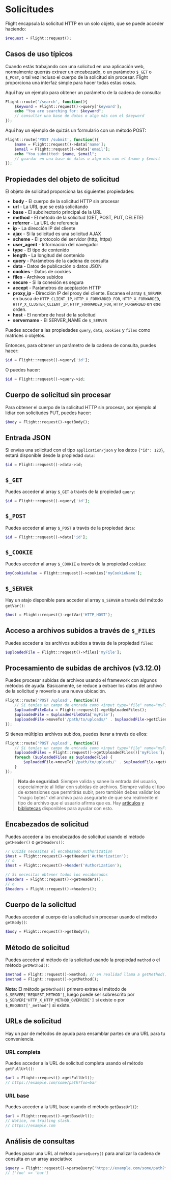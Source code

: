 # Solicitudes

Flight encapsula la solicitud HTTP en un solo objeto, que se puede acceder haciendo:

```php
$request = Flight::request();
```

## Casos de uso típicos

Cuando estás trabajando con una solicitud en una aplicación web, normalmente querrás extraer un encabezado, o un parámetro `$_GET` o `$_POST`, o tal vez incluso el cuerpo de la solicitud sin procesar. Flight proporciona una interfaz simple para hacer todas estas cosas.

Aquí hay un ejemplo para obtener un parámetro de la cadena de consulta:

```php
Flight::route('/search', function(){
	$keyword = Flight::request()->query['keyword'];
	echo "You are searching for: $keyword";
	// consultar una base de datos o algo más con el $keyword
});
```

Aquí hay un ejemplo de quizás un formulario con un método POST:

```php
Flight::route('POST /submit', function(){
	$name = Flight::request()->data['name'];
	$email = Flight::request()->data['email'];
	echo "You submitted: $name, $email";
	// guardar en una base de datos o algo más con el $name y $email
});
```

## Propiedades del objeto de solicitud

El objeto de solicitud proporciona las siguientes propiedades:

- **body** - El cuerpo de la solicitud HTTP sin procesar
- **url** - La URL que se está solicitando
- **base** - El subdirectorio principal de la URL
- **method** - El método de la solicitud (GET, POST, PUT, DELETE)
- **referrer** - La URL de referencia
- **ip** - La dirección IP del cliente
- **ajax** - Si la solicitud es una solicitud AJAX
- **scheme** - El protocolo del servidor (http, https)
- **user_agent** - Información del navegador
- **type** - El tipo de contenido
- **length** - La longitud del contenido
- **query** - Parámetros de la cadena de consulta
- **data** - Datos de publicación o datos JSON
- **cookies** - Datos de cookies
- **files** - Archivos subidos
- **secure** - Si la conexión es segura
- **accept** - Parámetros de aceptación HTTP
- **proxy_ip** - Dirección IP del proxy del cliente. Escanea el array `$_SERVER` en busca de `HTTP_CLIENT_IP`, `HTTP_X_FORWARDED_FOR`, `HTTP_X_FORWARDED`, `HTTP_X_CLUSTER_CLIENT_IP`, `HTTP_FORWARDED_FOR`, `HTTP_FORWARDED` en ese orden.
- **host** - El nombre de host de la solicitud
- **servername** - El SERVER_NAME de `$_SERVER`

Puedes acceder a las propiedades `query`, `data`, `cookies` y `files` como matrices o objetos.

Entonces, para obtener un parámetro de la cadena de consulta, puedes hacer:

```php
$id = Flight::request()->query['id'];
```

O puedes hacer:

```php
$id = Flight::request()->query->id;
```

## Cuerpo de solicitud sin procesar

Para obtener el cuerpo de la solicitud HTTP sin procesar, por ejemplo al lidiar con solicitudes PUT, puedes hacer:

```php
$body = Flight::request()->getBody();
```

## Entrada JSON

Si envías una solicitud con el tipo `application/json` y los datos `{"id": 123}`, estará disponible desde la propiedad `data`:

```php
$id = Flight::request()->data->id;
```

## `$_GET`

Puedes acceder al array `$_GET` a través de la propiedad `query`:

```php
$id = Flight::request()->query['id'];
```

## `$_POST`

Puedes acceder al array `$_POST` a través de la propiedad `data`:

```php
$id = Flight::request()->data['id'];
```

## `$_COOKIE`

Puedes acceder al array `$_COOKIE` a través de la propiedad `cookies`:

```php
$myCookieValue = Flight::request()->cookies['myCookieName'];
```

## `$_SERVER`

Hay un atajo disponible para acceder al array `$_SERVER` a través del método `getVar()`:

```php
$host = Flight::request()->getVar('HTTP_HOST');
```

## Acceso a archivos subidos a través de `$_FILES`

Puedes acceder a los archivos subidos a través de la propiedad `files`:

```php
$uploadedFile = Flight::request()->files['myFile'];
```

## Procesamiento de subidas de archivos (v3.12.0)

Puedes procesar subidas de archivos usando el framework con algunos métodos de ayuda. Básicamente, se reduce a extraer los datos del archivo de la solicitud y moverlo a una nueva ubicación.

```php
Flight::route('POST /upload', function(){
	// Si tenías un campo de entrada como <input type="file" name="myFile">
	$uploadedFileData = Flight::request()->getUploadedFiles();
	$uploadedFile = $uploadedFileData['myFile'];
	$uploadedFile->moveTo('/path/to/uploads/' . $uploadedFile->getClientFilename());
});
```

Si tienes múltiples archivos subidos, puedes iterar a través de ellos:

```php
Flight::route('POST /upload', function(){
	// Si tenías un campo de entrada como <input type="file" name="myFiles[]">
	$uploadedFiles = Flight::request()->getUploadedFiles()['myFiles'];
	foreach ($uploadedFiles as $uploadedFile) {
		$uploadedFile->moveTo('/path/to/uploads/' . $uploadedFile->getClientFilename());
	}
});
```

> **Nota de seguridad:** Siempre valida y sanee la entrada del usuario, especialmente al lidiar con subidas de archivos. Siempre valida el tipo de extensiones que permitirás subir, pero también debes validar los "magic bytes" del archivo para asegurarte de que sea realmente el tipo de archivo que el usuario afirma que es. Hay [artículos](https://dev.to/yasuie/php-file-upload-check-uploaded-files-with-magic-bytes-54oe) [y](https://amazingalgorithms.com/snippets/php/detecting-the-mime-type-of-an-uploaded-file-using-magic-bytes/) [bibliotecas](https://github.com/RikudouSage/MimeTypeDetector) disponibles para ayudar con esto.

## Encabezados de solicitud

Puedes acceder a los encabezados de solicitud usando el método `getHeader()` o `getHeaders()`:

```php
// Quizás necesites el encabezado Authorization
$host = Flight::request()->getHeader('Authorization');
// o
$host = Flight::request()->header('Authorization');

// Si necesitas obtener todos los encabezados
$headers = Flight::request()->getHeaders();
// o
$headers = Flight::request()->headers();
```

## Cuerpo de la solicitud

Puedes acceder al cuerpo de la solicitud sin procesar usando el método `getBody()`:

```php
$body = Flight::request()->getBody();
```

## Método de solicitud

Puedes acceder al método de la solicitud usando la propiedad `method` o el método `getMethod()`:

```php
$method = Flight::request()->method; // en realidad llama a getMethod()
$method = Flight::request()->getMethod();
```

**Nota:** El método `getMethod()` primero extrae el método de `$_SERVER['REQUEST_METHOD']`, luego puede ser sobrescrito por `$_SERVER['HTTP_X_HTTP_METHOD_OVERRIDE']` si existe o por `$_REQUEST['_method']` si existe.

## URLs de solicitud

Hay un par de métodos de ayuda para ensamblar partes de una URL para tu conveniencia.

### URL completa

Puedes acceder a la URL de solicitud completa usando el método `getFullUrl()`:

```php
$url = Flight::request()->getFullUrl();
// https://example.com/some/path?foo=bar
```

### URL base

Puedes acceder a la URL base usando el método `getBaseUrl()`:

```php
$url = Flight::request()->getBaseUrl();
// Notice, no trailing slash.
// https://example.com
```

## Análisis de consultas

Puedes pasar una URL al método `parseQuery()` para analizar la cadena de consulta en un array asociativo:

```php
$query = Flight::request()->parseQuery('https://example.com/some/path?foo=bar');
// ['foo' => 'bar']
```